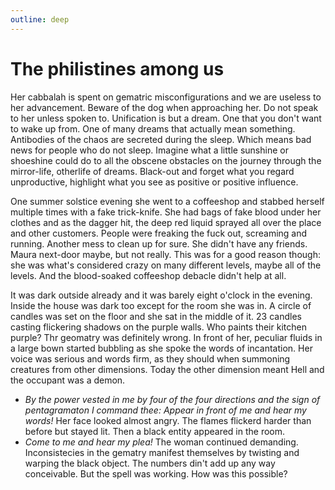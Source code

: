 ```yaml
---
outline: deep
---
```


# The philistines among us

Her cabbalah is spent on gematric misconfigurations and we are useless to her advancement. Beware of the dog when approaching her. Do not speak to her unless spoken to. Unification is but a dream. One that you don't want to wake up from. One of many dreams that actually mean something. Antibodies of the chaos are secreted during the sleep. Which means bad news for people who do not sleep. Imagine what a little sunshine or shoeshine could do to all the obscene obstacles on the journey through the mirror-life, otherlife of dreams. Black-out and forget what you regard unproductive, highlight what you see as positive or positive influence.

One summer solstice evening she went to a coffeeshop and stabbed herself multiple times with a fake trick-knife. She had bags of fake blood under her clothes and as the dagger hit, the deep red liquid sprayed all over the place and other customers. People were freaking the fuck out, screaming and running. Another mess to clean up for sure. She didn't have any friends. Maura next-door maybe, but not really. This was for a good reason though: she was what's considered crazy on many different levels, maybe all of the levels. And the blood-soaked coffeeshop debacle didn't help at all.

It was dark outside already and it was barely eight o'clock in the evening. Inside the house was dark too except for the room she was in. A circle of candles was set on the floor and she sat in the middle of it. 23 candles casting flickering shadows on the purple walls. Who paints their kitchen purple? Thr geomatry was definitely wrong. In front of her, peculiar fluids in a large bown started bubbling as she spoke the words of incantation. Her voice was serious and words firm, as they should when summoning creatures from other dimensions. Today the other dimension meant Hell and the occupant was a demon.

- _By the power vested in me by four of the four directions and the sign of pentagramaton I command thee: Appear in front of me and hear my words!_ Her face looked almost angry. The flames flickerd harder than before but stayed lit. Then a black entity appeared in the room.
- _Come to me and hear my plea!_ The woman continued demanding. Inconsistecies in the gematry manifest themselves by twisting and warping the black object. The numbers din't add up any way conceivable. But the spell was working. How was this possible?
